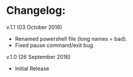 # Changelog:

v.1.1 (03 October 2016)
* Renamed powershell file (long names = bad).
* Fixed pause command/exit bug.

v.1.0 (26 September 2016)
* Initial Release